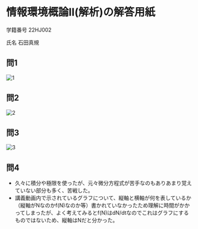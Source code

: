 # 情報環境概論Ⅱ(解析)の解答用紙
学籍番号 22HJ002 

氏名 石田真規

## 問1
![1](C:\Users\masakinho\mori_lab\20220703_140947_2.JPG)

## 問2
![2](C:\Users\masakinho\mori_lab\20220703_142409.JPG)

## 問3
![3](C:\Users\masakinho\mori_lab\20220703_143842.JPG)

## 問4
- 久々に積分や極限を使ったが、元々微分方程式が苦手なのもありあまり覚えていない部分も多く、苦戦した。
- 講義動画内で示されているグラフについて、縦軸と横軸が何を表しているか（縦軸がNなのかf(N)なのか等）書かれていなかったため理解に時間がかかってしまったが、よく考えてみるとf(N)はdN/dtなのでこれはグラフにするものではないため、縦軸はNだと分かった。
